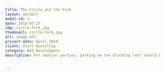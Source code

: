 ```yaml
---
title: The Circle and the Fork
layout: default
modal-id: 2
date: 2014-07-17
img: circle-fork.jpg
thumbnail: circle-fork.jpg
alt: image-alt
project-date: April 2014
client: Start Bootstrap
category: Web Development
description: For smaller parties, parking on the blacktop lots should be easy and sufficient. For any other events, use the following breakdown as a guideline. The markings on the map here are explained in the sections below. PLEASE DO NOT PARK IN THE NEIGHBORS SPACES OR BLOCK ANY PART OF ANY DRIVEWAY.


---
```

